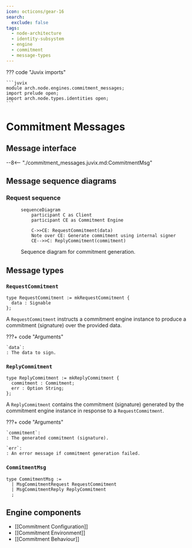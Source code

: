 ```yaml
---
icon: octicons/gear-16
search:
  exclude: false
tags:
  - node-architecture
  - identity-subsystem
  - engine
  - commitment
  - message-types
---
```


??? code "Juvix imports"

    ```juvix
    module arch.node.engines.commitment_messages;
    import prelude open;
    import arch.node.types.identities open;
    ```

# Commitment Messages

## Message interface

--8<-- "./commitment_messages.juvix.md:CommitmentMsg"

## Message sequence diagrams

### Request sequence

<!-- --8<-- [start:message-sequence-diagram] -->
<figure markdown="span">

```mermaid
sequenceDiagram
    participant C as Client
    participant CE as Commitment Engine

    C->>CE: RequestCommitment(data)
    Note over CE: Generate commitment using internal signer
    CE-->>C: ReplyCommitment(commitment)
```

<figcaption markdown="span">
Sequence diagram for commitment generation.
</figcaption>
</figure>
<!-- --8<-- [end:message-sequence-diagram] -->

## Message types

### `RequestCommitment`

```juvix
type RequestCommitment := mkRequestCommitment {
  data : Signable
};
```

A `RequestCommitment` instructs a commitment engine instance to produce a
commitment (signature) over the provided data.

???+ code "Arguments"

    `data`:
    : The data to sign.

### `ReplyCommitment`

```juvix
type ReplyCommitment := mkReplyCommitment {
  commitment : Commitment;
  err : Option String;
};
```

A `ReplyCommitment` contains the commitment (signature) generated by the
commitment engine instance in response to a `RequestCommitment`.

???+ code "Arguments"

    `commitment`:
    : The generated commitment (signature).

    `err`:
    : An error message if commitment generation failed.

### `CommitmentMsg`

<!-- --8<-- [start:CommitmentMsg] -->
```juvix
type CommitmentMsg :=
  | MsgCommitmentRequest RequestCommitment
  | MsgCommitmentReply ReplyCommitment
  ;
```
<!-- --8<-- [end:CommitmentMsg] -->

## Engine components

- [[Commitment Configuration]]
- [[Commitment Environment]]
- [[Commitment Behaviour]]
